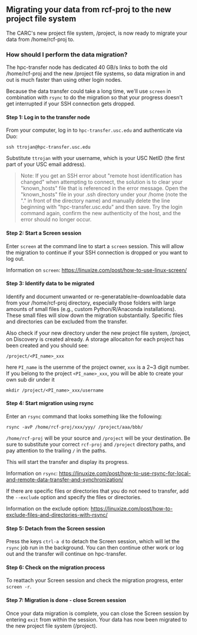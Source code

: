 ## Migrating your data from rcf-proj to the new project file system

The CARC's new project file system, /project, is now ready to migrate your data from /home/rcf-proj to.

### How should I perform the data migration?

The hpc-transfer node has dedicated 40 GB/s links to both the old /home/rcf-proj and the new /project file systems, so data migration in and out is much faster than using other login nodes.

Because the data transfer could take a long time, we'll use `screen` in combination with `rsync` to do the migration so that your progress doesn't get interrupted if your SSH connection gets dropped. 

#### Step 1: Log in to the transfer node

From your computer, log in to `hpc-transfer.usc.edu` and authenticate via Duo:

```
ssh ttrojan@hpc-transfer.usc.edu
```

Substitute `ttrojan` with your username, which is your USC NetID (the first part of your USC email address).

> Note: If you get an SSH error about "remote host identification has changed" when attempting to connect, the solution is to clear your "known_hosts" file that is referenced in the error message. Open the "known_hosts" file in your .ssh directory under your /home (note the "." in front of the directory name) and manually delete the line beginning with "hpc-transfer.usc.edu" and then save. Try the login command again, confirm the new authenticity of the host, and the error should no longer occur.

#### Step 2: Start a Screen session

Enter `screen` at the command line to start a `screen` session. This will allow the migration to continue if your SSH connection is dropped or you want to log out.

Information on `screen`: https://linuxize.com/post/how-to-use-linux-screen/

#### Step 3: Identify data to be migrated

Identify and document unwanted or re-generatable/re-downloadable data from your /home/rcf-proj directory, especially those folders with large amounts of small files (e.g., custom Python/R/Anaconda installations). These small files will slow down the migration substantially. Specific files and directories can be excluded from the transfer.

Also check if your new directory under the new project file system, /project, on Discovery is created already. A storage allocaiton for each project has been created and you should see:

```
/project/<PI_name>_xxx
```

here `PI_name` is the usernme of the project owner, `xxx` is a 2~3 digit number. If you belong to the project `<PI_name>_xxx`, you will be able to create your 
own sub dir under it

```
mkdir /project/<PI_name>_xxx/username
```

#### Step 4: Start migration using rsync

Enter an `rsync` command that looks something like the following:

```
rsync -avP /home/rcf-proj/xxx/yyy/ /project/aaa/bbb/
```

`/home/rcf-proj` will be your source and `/project` will be your destination. Be sure to substitute your correct `rcf-proj` and `/project` directory paths, and pay attention to the trailing `/` in the paths.

This will start the transfer and display its progress.

Information on `rsync`: https://linuxize.com/post/how-to-use-rsync-for-local-and-remote-data-transfer-and-synchronization/

If there are specific files or directories that you do not need to transfer, add the `--exclude` option and specify the files or directories.

Information on the exclude option: https://linuxize.com/post/how-to-exclude-files-and-directories-with-rsync/

#### Step 5: Detach from the Screen session

Press the keys `ctrl-a d` to detach the Screen session, which will let the `rsync` job run in the background. You can then continue other work or log out and the transfer will continue on hpc-transfer.

#### Step 6: Check on the migration process

To reattach your Screen session and check the migration progress, enter `screen -r`.

#### Step 7: Migration is done - close Screen session

Once your data migration is complete, you can close the Screen session by entering `exit` from within the session. Your data has now been migrated to the new project file system (/project).
